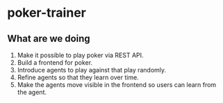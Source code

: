 # poker-trainer

## What are we doing

1. Make it possible to play poker via REST API.
2. Build a frontend for poker.
3. Introduce agents to play against that play randomly.
4. Refine agents so that they learn over time.
5. Make the agents move visible in the frontend so users can learn from the agent.